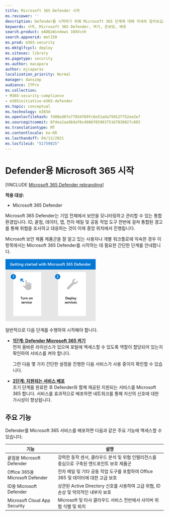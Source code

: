 ```yaml
---
title: Microsoft 365 Defender 시작
ms.reviewer: ''
description: Defender를 시작하기 위해 Microsoft 365 단계에 대해 자세히 알아보십시오.
keywords: 시작, Microsoft 365 Defender, 켜기, 온보딩, 배포
search.product: eADQiWindows 10XVcnh
search.appverid: met150
ms.prod: m365-security
ms.mktglfcycl: deploy
ms.sitesec: library
ms.pagetype: security
ms.author: macapara
author: mjcaparas
localization_priority: Normal
manager: dansimp
audience: ITPro
ms.collection:
- M365-security-compliance
- m365initiative-m365-defender
ms.topic: conceptual
ms.technology: m365d
ms.openlocfilehash: f408ed0fe77034f69fc6e51ada75012f752ee2e7
ms.sourcegitcommit: 07dea2aa98daf0c4086f8590375167830027c802
ms.translationtype: MT
ms.contentlocale: ko-KR
ms.lasthandoff: 04/13/2021
ms.locfileid: "51759825"
---
```

# <a name="get-started-with-microsoft-365-for-defender"></a>Defender용 Microsoft 365 시작

[!INCLUDE [Microsoft 365 Defender rebranding](../includes/microsoft-defender.md)]

**적용 대상:**
- Microsoft 365 Defender

Microsoft 365 Defender는 기업 전체에서 보안을 모니터링하고 관리할 수 있는 통합 환경입니다. ID, 끝점, 데이터, 앱, 전자 메일 및 공동 작업 도구 전반에 걸쳐 통합된 경고를 통해 위협을 조사하고 대응하는 것이 이제 중앙 위치에서 진행됩니다. 

Microsoft 보안 제품 제품군을 잘 알고 있는 사용자나 개별 워크플로에 익숙한 경우 이 항목에서는 Microsoft 365 Defender를 시작하는 데 필요한 간단한 단계를 안내합니다.

![Defender 단계 시작 Microsoft 365 이미지](../../media/mtp/get-started-m365d.png)

일반적으로 다음 단계를 수행하여 시작해야 합니다.

- **[1단계: Defender Microsoft 365 켜기](m365d-enable.md)** <br>
    먼저 올바른 라이선스가 있으며 포털에 액세스할 수 있도록 역할이 할당되어 있는지 확인하여 서비스를 켜야 합니다. 

    그런 다음 몇 가지 간단한 설정을 진행한 다음 서비스가 사용 중이지 확인할 수 있습니다.

- **[2단계: 지원되는 서비스 배포](deploy-supported-services.md)** <br>
    초기 단계를 완료한 후 Defender와 함께 제공된 지원되는 서비스를 Microsoft 365 합니다. 서비스를 효과적으로 배포하면 네트워크를 통해 자산의 신호에 대한 가시성이 향상됩니다.


## <a name="key-capabilities"></a>주요 기능
Defender를 Microsoft 365 서비스를 배포하면 다음과 같은 주요 기능에 액세스할 수 있습니다.


| 기능 | 설명 |
| ------ | ------ |
| 끝점용 Microsoft Defender | 강력한 동작 센서, 클라우드 분석 및 위협 인텔리전스를 중심으로 구축된 엔드포인트 보호 제품군 |
|Office 365용 Microsoft Defender | 전자 메일 및 기타 공동 작업 도구를 포함하여 Office 365 및 데이터에 대한 고급 보호 |
| ID용 Microsoft Defender | 상관된 Active Directory 신호를 사용하여 고급 위협, ID 손상 및 악의적인 내부자 보호 |
| Microsoft Cloud App Security | Microsoft 및 타사 클라우드 서비스 전반에서 사이버 위협 식별 및 퇴치 |





